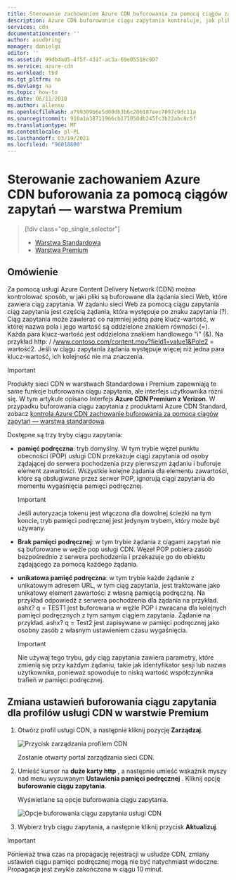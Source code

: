 ```yaml
---
title: Sterowanie zachowaniem Azure CDN buforowania za pomocą ciągów zapytań — warstwa Premium
description: Azure CDN buforowanie ciągu zapytania kontroluje, jak pliki są buforowane, gdy żądanie sieci Web zawiera ciąg zapytania. W tym artykule opisano buforowanie ciągu zapytania w Azure CDN Premium z produktu Verizon.
services: cdn
documentationcenter: ''
author: asudbring
manager: danielgi
editor: ''
ms.assetid: 99db4a85-4f5f-431f-ac3a-69e05518c997
ms.service: azure-cdn
ms.workload: tbd
ms.tgt_pltfrm: na
ms.devlang: na
ms.topic: how-to
ms.date: 06/11/2018
ms.author: allensu
ms.openlocfilehash: a799309b6e5d00db3b6c206187eec7097c9dc11a
ms.sourcegitcommit: 910a1a38711966cb171050db245fc3b22abc8c5f
ms.translationtype: MT
ms.contentlocale: pl-PL
ms.lasthandoff: 03/19/2021
ms.locfileid: "96018600"
---
```

# <a name="control-azure-cdn-caching-behavior-with-query-strings---premium-tier"></a>Sterowanie zachowaniem Azure CDN buforowania za pomocą ciągów zapytań — warstwa Premium
> [!div class="op_single_selector"]
> * [Warstwa Standardowa](cdn-query-string.md)
> * [Warstwa Premium](cdn-query-string-premium.md)
> 

## <a name="overview"></a>Omówienie
Za pomocą usługi Azure Content Delivery Network (CDN) można kontrolować sposób, w jaki pliki są buforowane dla żądania sieci Web, które zawiera ciąg zapytania. W żądaniu sieci Web za pomocą ciągu zapytania ciąg zapytania jest częścią żądania, która występuje po znaku zapytania (?). Ciąg zapytania może zawierać co najmniej jedną parę klucz-wartość, w której nazwa pola i jego wartość są oddzielone znakiem równości (=). Każda para klucz-wartość jest oddzielona znakiem handlowego "i" (&). Na przykład http: \/ /www.contoso.com/content.mov?field1=value1&Pole2 = wartość2. Jeśli w ciągu zapytania żądania występuje więcej niż jedna para klucz-wartość, ich kolejność nie ma znaczenia. 

> [!IMPORTANT]
> Produkty sieci CDN w warstwach Standardowa i Premium zapewniają te same funkcje buforowania ciągu zapytania, ale interfejs użytkownika różni się. W tym artykule opisano Interfejs **Azure CDN Premium z Verizon**. W przypadku buforowania ciągu zapytania z produktami Azure CDN Standard, zobacz [kontrola Azure CDN zachowanie buforowania za pomocą ciągów zapytań — warstwa standardowa](cdn-query-string.md).
>


Dostępne są trzy tryby ciągu zapytania:

- **pamięć podręczna**: tryb domyślny. W tym trybie węzeł punktu obecności (POP) usługi CDN przekazuje ciągi zapytania od osoby żądającej do serwera pochodzenia przy pierwszym żądaniu i buforuje element zawartości. Wszystkie kolejne żądania dla elementu zawartości, które są obsługiwane przez serwer POP, ignorują ciągi zapytania do momentu wygaśnięcia pamięci podręcznej.

    >[!IMPORTANT] 
    > Jeśli autoryzacja tokenu jest włączona dla dowolnej ścieżki na tym koncie, tryb pamięci podręcznej jest jedynym trybem, który może być używany. 

- **Brak pamięci podręcznej**: w tym trybie żądania z ciągami zapytań nie są buforowane w węźle pop usługi CDN. Węzeł POP pobiera zasób bezpośrednio z serwera pochodzenia i przekazuje go do obiektu żądającego za pomocą każdego żądania.

- **unikatowa pamięć podręczna**: w tym trybie każde żądanie z unikatowym adresem URL, w tym ciąg zapytania, jest traktowane jako unikatowy element zawartości z własną pamięcią podręczną. Na przykład odpowiedź z serwera pochodzenia dla żądania na przykład. ashx? q = TEST1 jest buforowana w węźle POP i zwracana dla kolejnych pamięci podręcznych z tym samym ciągiem zapytania. Żądanie na przykład. ashx? q = Test2 jest zapisywane w pamięci podręcznej jako osobny zasób z własnym ustawieniem czasu wygaśnięcia.
   
    >[!IMPORTANT] 
    > Nie używaj tego trybu, gdy ciąg zapytania zawiera parametry, które zmienią się przy każdym żądaniu, takie jak identyfikator sesji lub nazwa użytkownika, ponieważ spowoduje to niską wartość współczynnika trafień w pamięci podręcznej.

## <a name="changing-query-string-caching-settings-for-premium-cdn-profiles"></a>Zmiana ustawień buforowania ciągu zapytania dla profilów usługi CDN w warstwie Premium
1. Otwórz profil usługi CDN, a następnie kliknij pozycję **Zarządzaj**.
   
    ![Przycisk zarządzania profilem CDN](./media/cdn-query-string-premium/cdn-manage-btn.png)
   
    Zostanie otwarty portal zarządzania sieci CDN.
2. Umieść kursor na **duże karty http** , a następnie umieść wskaźnik myszy nad menu wysuwanym **Ustawienia pamięci podręcznej** . Kliknij opcję **buforowanie ciągu zapytania**.
   
    Wyświetlane są opcje buforowania ciągu zapytania.
   
    ![Opcje buforowania ciągu zapytania usługi CDN](./media/cdn-query-string-premium/cdn-query-string.png)
3. Wybierz tryb ciągu zapytania, a następnie kliknij przycisk **Aktualizuj**.

> [!IMPORTANT]
> Ponieważ trwa czas na propagację rejestracji w usłudze CDN, zmiany ustawień ciągu pamięci podręcznej mogą nie być natychmiast widoczne. Propagacja jest zwykle zakończona w ciągu 10 minut.
 

